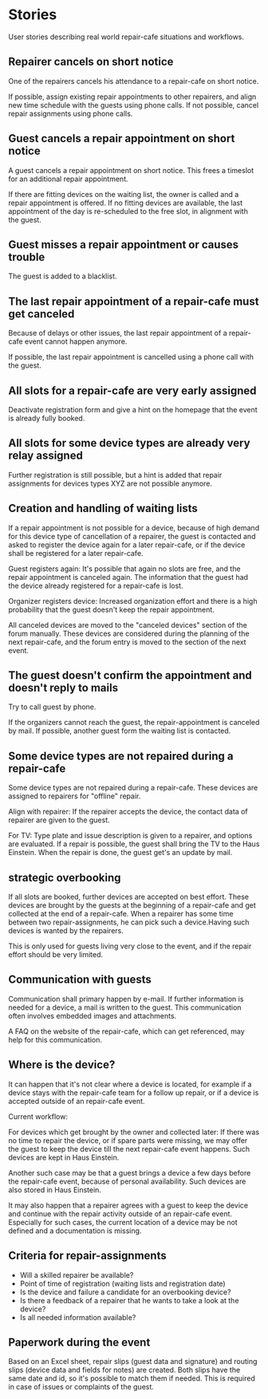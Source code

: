 # Stories

User stories describing real world repair-cafe situations and workflows.

## Repairer cancels on short notice

One of the repairers cancels his attendance to a repair-cafe on short notice.

If possible, assign existing repair appointments to other repairers, and align new time schedule with the guests using phone calls. If not possible, cancel repair assignments using phone calls.

## Guest cancels a repair appointment on short notice

A guest cancels a repair appointment on short notice. This frees a timeslot for an additional repair appointment.

If there are fitting devices on the waiting list, the owner is called and a repair appointment is offered. If no fitting devices are available, the last appointment of the day is re-scheduled to the free slot, in alignment with the guest.

## Guest misses a repair appointment or causes trouble

The guest is added to a blacklist.

## The last repair appointment of a repair-cafe must get canceled

Because of delays or other issues, the last repair appointment of a repair-cafe event cannot happen anymore.

If possible, the last repair appointment is cancelled using a phone call with the guest.

## All slots for a repair-cafe are very early assigned

Deactivate registration form and give a hint on the homepage that the event is already fully booked.

## All slots for some device types are already very relay assigned

Further registration is still possible, but a hint is added that repair assignments for devices types XYZ are not possible anymore.

## Creation and handling of waiting lists

If a repair appointment is not possible for a device, because of high demand for this device type of cancellation of a repairer, the guest is contacted and asked to register the device again for a later repair-cafe, or if the device shall be registered for a later repair-cafe.

Guest registers again: It's possible that again no slots are free, and the repair appointment is canceled again. The information that the guest had the device already registered for a repair-cafe is lost.

Organizer registers device: Increased organization effort and there is a high probability that the guest doesn't keep the repair appointment.

All canceled devices are moved to the "canceled devices" section of the forum manually. These devices are considered during the planning of the next repair-cafe, and the forum entry is moved to the section of the next event.

## The guest doesn't confirm the appointment and doesn't reply to mails

Try to call guest by phone.

If the organizers cannot reach the guest, the repair-appointment is canceled by mail. If possible, another guest form the waiting list is contacted.

## Some device types are not repaired during a repair-cafe

Some device types are not repaired during a repair-cafe. These devices are assigned to repairers for "offline" repair.

Align with repairer: If the repairer accepts the device, the contact data of repairer are given to the guest.

For TV: Type plate and issue description is given to a repairer, and options are evaluated. If a repair is possible, the guest shall bring the TV to the Haus Einstein. When the repair is done, the guest get's an update by mail.

## strategic overbooking

If all slots are booked, further devices are accepted on best effort. These devices are brought by the guests at the beginning of a repair-cafe and get collected at the end of a repair-cafe. When a repairer has some time between two repair-assignments, he can pick such a device.Having such devices is wanted by the repairers.

This is only used for guests living very close to the event, and if the repair effort should be very limited.

## Communication with guests

Communication shall primary happen by e-mail. If further information is needed for a device, a mail is written to the guest. This communication often involves embedded images and attachments.

A FAQ on the website of the repair-cafe, which can get referenced, may help for this communication.

## Where is the device?

It can happen that it's not clear where a device is located, for example if a device stays with the repair-cafe team for a follow up repair, or if a device is accepted outside of an repair-cafe event.

Current workflow:

For devices which get brought by the owner and collected later: If there was no time to repair the device, or if spare parts were missing, we may offer the guest to keep the device till the next repair-cafe event happens. Such devices are kept in Haus Einstein.

Another such case may be that a guest brings a device a few days before the repair-cafe event, because of personal availability. Such devices are also stored in Haus Einstein.

It may also happen that a repairer agrees with a guest to keep the device and continue with the repair activity outside of an repair-cafe event. Especially for such cases, the current location of a device may be not defined and a documentation is missing.

## Criteria for repair-assignments

- Will a skilled repairer be available?
- Point of time of registration (waiting lists and registration date)
- Is the device and failure a candidate for an overbooking device?
- Is there a feedback of a repairer that he wants to take a look at the device?
- Is all needed information available?

## Paperwork during the event

Based on an Excel sheet, repair slips (guest data and signature) and routing slips (device data and fields for notes) are created. Both slips have the same date and id, so it's possible to match them if needed. This is required in case of issues or complaints of the guest.
